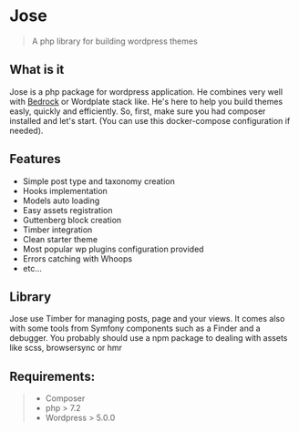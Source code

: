 # Jose

> A  php library for building wordpress themes

## What is it

Jose is a php package for wordpress application. He combines very well with [Bedrock](https://roots.io/bedrock/) or Wordplate stack like. He's here to help you build themes easly, quickly and efficiently. So, first, make sure you had composer installed and let's start. (You can use this docker-compose configuration if needed).

## Features
 - Simple post type and taxonomy creation
 - Hooks implementation
 - Models auto loading 
 - Easy assets registration
 - Guttenberg block creation
 - Timber integration
 - Clean starter theme
 - Most popular wp plugins configuration provided
 - Errors catching with Whoops
 - etc...

## Library
Jose use Timber for managing posts, page and your views. It comes also with some tools from Symfony components such as a Finder and a debugger. You probably should use a npm package to dealing with assets like scss, browsersync or hmr

## Requirements:
> - Composer
> - php > 7.2
> - Wordpress > 5.0.0
